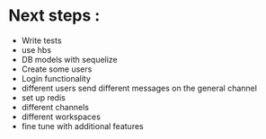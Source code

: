 # Next steps :

- Write tests
- use hbs
- DB models with sequelize
- Create some users
- Login functionality
- different users send different messages on the general channel
- set up redis
- different channels
- different workspaces
- fine tune with additional features
